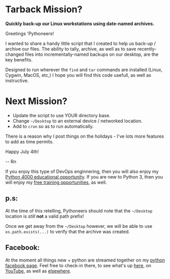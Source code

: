 # Tarback Mission?
**Quickly back-up our Linux workstations using date-named archives.**

Greetings 'Pythoneers!

I wanted to share a handy little script that I created to help us back-up / archive our files. The ability to tally, archive, as well as to save recently-changed files into incrementally-named backups on our desktop, are the key benefits.

Designed to run wherever the `find` and `tar` commands are installed (Linux, Cygwin, MacOS, etc,) I hope you will find this code usefull, as well as instructive. 

# Next Mission?
* Update the script to use YOUR directory base.
* Change `~/Desktop` to an external device / networked location.
* Add to `cron` so as to run automatically.

There is a reason why I post things on the holidays - I've lots more features to add as time permits.


Happy July 4th!

-- Rn

If you enjoy this type of DevOps enginnering, then you will also enjoy my [Python 4000 educational opportunity](https://www.udemy.com/course/python-4000-gnu-devops/). If you are new to Python 3, then you will enjoy my [free training opportunities](https://www.udemy.com/course/python-1000/), as well.

## p.s:
At the time of this retelling, Pythoneers should note that the `~/Desktop` location is *still* **not** a valid path prefix!

Once we get away from the `~/Desktop` however, we will be able to use `os.path.exists(...)` to verify that the archive was created.

## Facebook:
At the moment all things new + python are streamed together on my [python facebook page](https://www.facebook.com/groups/nagyspythontraining). Feel free to check-in there, to see what's up [here](https://github.com/soft9000), on [YouTube](https://www.youtube.com/watch?v=X3-s38YFQwM&fbclid=IwAR38MdN9lUvHz-kM-Vm_wSlnJjyE13NklI3PCXDRaTfFBv7ju6vn7DwVIaE), as well as [elsewhere](https://www.amazon.com/~/e/B08ZJLH1VN?fbclid=IwAR3FFMtBWNZxNtZY81Ex6YIHJSsY-62kcIWRH74IvasxWdONKGgphqrW-IE).
